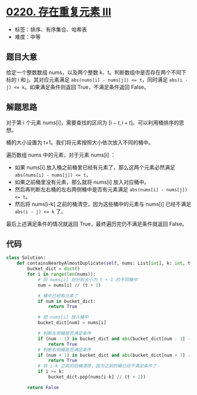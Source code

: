 # [0220. 存在重复元素 III](https://leetcode.cn/problems/contains-duplicate-iii/)

- 标签：排序、有序集合、哈希表
- 难度：中等

## 题目大意

给定一个整数数组 nums，以及两个整数 k、t。判断数组中是否存在两个不同下标的 i 和 j，其对应元素满足 `abs(nums[i] - nums[j]) <= t`，同时满足 `abs(i - j) <= k`。如果满足条件则返回 True，不满足条件返回 False。

## 解题思路

对于第 i 个元素 nums[i]，需要查找的区间为 $[i-t, i+t]$。可以利用桶排序的思想。

桶的大小设置为 t+1。我们将元素按照大小依次放入不同的桶中。

遍历数组 nums 中的元素，对于元素 nums[i] ：

- 如果 nums[i] 放入桶之前桶里已经有元素了，那么这两个元素必然满足 `abs(nums[i] - nums[j]) <= t`，
- 如果之前桶里没有元素，那么就将 nums[i] 放入对应桶中。
- 然后再判断左右桶的左右两侧桶中是否有元素满足 `abs(nums[i] - nums[j]) <= t`。
- 然后将 nums[i-k] 之前的桶清空，因为这些桶中的元素与 nums[i] 已经不满足 `abs(i - j) <= k` 了。

最后上述满足条件的情况就返回 True，最终遍历完仍不满足条件就返回 False。

## 代码

```Python
class Solution:
    def containsNearbyAlmostDuplicate(self, nums: List[int], k: int, t: int) -> bool:
        bucket_dict = dict()
        for i in range(len(nums)):
            # 将 nums[i] 划分到大小为 t + 1 的不同桶中
            num = nums[i] // (t + 1)

            # 桶中已经有元素了
            if num in bucket_dict:
                return True

            # 把 nums[i] 放入桶中
            bucket_dict[num] = nums[i]

            # 判断左侧桶是否满足条件
            if (num - 1) in bucket_dict and abs(bucket_dict[num - 1] - nums[i]) <= t:
                return True
            # 判断右侧桶是否满足条件
            if (num + 1) in bucket_dict and abs(bucket_dict[num + 1] - nums[i]) <= t:
                return True
            # 将 i-k 之前的旧桶清除，因为之前的桶已经不满足条件了
            if i >= k:
                bucket_dict.pop(nums[i-k] // (t + 1))

        return False
```

